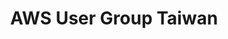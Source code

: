 ---
title: AWS User Group Taiwan
description: "Largest AWS community in Taiwan with over 9.5K members. Talk will be around building a HackerNews clone using latest features in GraphQL, AWS Amplify and AWS AppSync."
href: https://www.facebook.com/groups/awsugtw
avatar: ./banner.png
attendantIds:
  - gerard-sans
country: Taiwan
city: Taipei
---